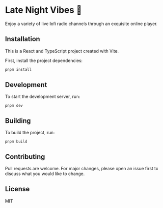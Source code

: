 # Late Night Vibes 🌙

Enjoy a variety of live lofi radio channels through an exquisite online player.

## Installation

This is a React and TypeScript project created with Vite.

First, install the project dependencies:

```sh
pnpm install
```

## Development

To start the development server, run:

```
pnpm dev
```

## Building

To build the project, run:

```
pnpm build
```

## Contributing

Pull requests are welcome. For major changes, please open an issue first to discuss what you would like to change.

## License

MIT
